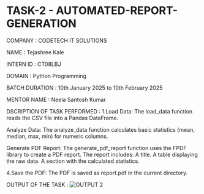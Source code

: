 # TASK-2 - AUTOMATED-REPORT-GENERATION

COMPANY : CODETECH IT SOLUTIONS

NAME : Tejashree Kale

INTERN ID : CT08LBJ

DOMAIN : Python Programming

BATCH DURATION : 10th January 2025 to 10th February 2025

MENTOR NAME : Neela Santosh Kumar

DSCRIPTION OF TASK PERFORMED : 1.Load Data: The load_data function reads the CSV file into a Pandas DataFrame.

Analyze Data: The analyze_data function calculates basic statistics (mean, median, max, min) for numeric columns.

Generate PDF Report: The generate_pdf_report function uses the FPDF library to create a PDF report. The report includes: A title. A table displaying the raw data. A section with the calculated statistics.

4.Save the PDF: The PDF is saved as report.pdf in the current directory.

OUTPUT OF THE TASK : ![OUTPUT 2](https://github.com/user-attachments/assets/cc17ede7-e727-4d1f-aa0d-0371f8fe07c9)
